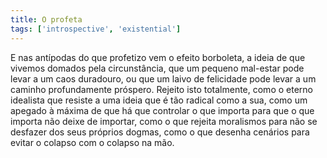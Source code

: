 ```yaml
---
title: O profeta
tags: ['introspective', 'existential']
---
```


E nas antípodas do que profetizo vem o efeito borboleta, a ideia de que vivemos domados pela circunstância, que um pequeno mal-estar pode levar a um caos duradouro, ou que um laivo de felicidade pode levar a um caminho profundamente próspero. Rejeito isto totalmente, como o eterno idealista que resiste a uma ideia que é tão radical como a sua, como um apegado à máxima de que há que controlar o que importa para que o que importa não deixe de importar, como o que rejeita moralismos para não se desfazer dos seus próprios dogmas, como o que desenha cenários para evitar o colapso com o colapso na mão.
